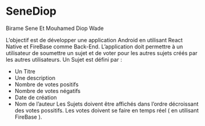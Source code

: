 # SeneDiop
Birame Sene Et Mouhamed Diop Wade 

L’objectif est de développer une application Android en utilisant React Native et FireBase comme Back-End.
L’application doit permettre à un utilisateur de soumettre un sujet et de voter pour les autres sujets créés par les autres utilisateurs.
Un Sujet est défini par :
- Un Titre
- Une description
- Nombre de votes positifs
- Nombre de votes négatifs
- Date de création
- Nom de l’auteur
Les Sujets doivent être affichés dans l’ordre décroissant des votes possitifs. Les votes doivent se faire en temps réel ( en utilisant FireBase ).

